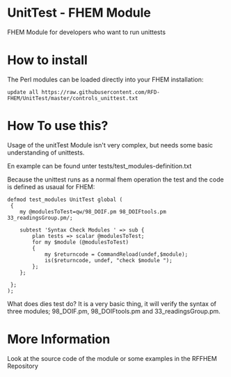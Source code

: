 UnitTest - FHEM Module
======


FHEM Module for developers who want to run unittests



How to install
======
The Perl modules can be loaded directly into your FHEM installation:

```update all https://raw.githubusercontent.com/RFD-FHEM/UnitTest/master/controls_unittest.txt```

How To use this?
=====

Usage of the unitTest Module isn't very complex, but needs some basic understanding of unittests.

En example can be found unter tests/test_modules-definition.txt

Because the unittest runs as a normal fhem operation the test and the code is defined as usaual for FHEM:

```
defmod test_modules UnitTest global (
 {
	my @modulesToTest=qw/98_DOIF.pm 98_DOIFtools.pm 33_readingsGroup.pm/; 
	
 	subtest 'Syntax Check Modules ' => sub {
		plan tests => scalar @modulesToTest;
		for my $module (@modulesToTest)
		{
			my $returncode = CommandReload(undef,$module);
			is($returncode, undef, "check $module ");
		};
	}; 

 };
);
```
What does dies test do?
It is a very basic thing, it will verify the syntax of three modules; 98_DOIF.pm, 98_DOIFtools.pm and 33_readingsGroup.pm.



More Information
=====
Look at the source code of the module or some examples in the RFFHEM Repository
